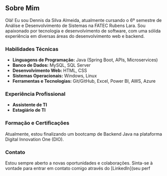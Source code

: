 ## Sobre Mim

Olá! Eu sou Dennis da Silva Almeida, atualmente cursando o 6º semestre de Análise e Desenvolvimento de Sistemas na FATEC Rubens Lara. Sou apaixonado por tecnologia e desenvolvimento de software, com uma sólida experiência em diversas áreas do desenvolvimento web e backend.

### Habilidades Técnicas

- **Linguagens de Programação:** Java (Spring Boot, APIs, Microservices)
- **Banco de Dados:** MySQL, SQL Server
- **Desenvolvimento Web:** HTML, CSS
- **Sistemas Operacionais:** Windows, Linux
- **Ferramentas e Tecnologias:** Git/GitHub, Excel, Power BI, AWS, Azure

### Experiência Profissional

- **Assistente de TI**
- **Estagiário de TI**


### Formação e Certificações

Atualmente, estou finalizando um bootcamp de Backend Java na plataforma Digital Innovation One (DIO). 
### Contato

Estou sempre aberto a novas oportunidades e colaborações. Sinta-se à vontade para entrar em contato comigo através do [LinkedIn](seu perf
